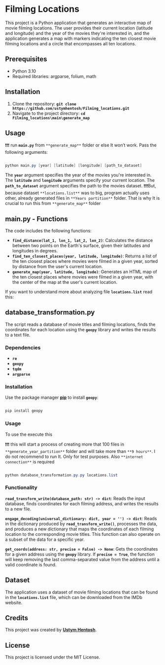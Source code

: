 # Filming Locations

This project is a Python application that generates an interactive map of movie filming locations. The user provides their current location (latitude and longitude) and the year of the movies they're interested in, and the application generates a map with markers indicating the ten closest movie filming locations and a circle that encompasses all ten locations.

## **Prerequisites**

- Python 3.10
- Required libraries: argparse, folium, math

## **Installation**

1. Clone the repository: **`git clone https://github.com/ustymhentosh/Filming_locations.git`**
2. Navigate to the project directory: **`cd Filming_locations\main\generate_map`**

## **Usage**

❗❗❗ run **`main.py`** from `**generate_map**` folder or else It won’t work. Pass the following arguments:

```powershell

python main.py [year] [latitude] [longitude] [path_to_dataset]

```

The **`year`** argument specifies the year of the movies you're interested in. The **`latitude`** and **`longitude`** arguments specify your current location. The **`path_to_dataset`** argument specifies the path to the movies dataset. ❗❗❗But, because dataset `**locations.list**` was to big, program actually uses other, already generated files in `**Years partition**` folder. That is why It is crucial to run this from `**generate_map**` folder

## main.py - F**unctions**

The code includes the following functions:

- **`find_distance(lat_1, lon_1, lat_2, lon_2)`**: Calculates the distance between two points on the Earth's surface, given their latitudes and longitudes in degrees.
- **`find_ten_closest_places(year, latitude, longitude)`**: Returns a list of the ten closest places where movies were filmed in a given year, sorted by distance from the user's current location.
- **`generate_map(year, latitude, longitude)`**: Generates an HTML map of the ten closest places where movies were filmed in a given year, with the center of the map at the user's current location.

If you want to understand more about analyzing file **`locations.list`** read this:

## database_transformation.py

The script reads a database of movie titles and filming locations, finds the coordinates for each location using the **`geopy`** library and writes the results to a text file.

### **Dependencies**

- **`re`**
- **`geopy`**
- **`tqdm`**
- **`argparse`**

### **Installation**

Use the package manager **[pip](https://pip.pypa.io/en/stable/)** to install **`geopy`**:

```powershell

pip install geopy

```

### **Usage**

To use the execute this

❗❗❗ this will start a process of creating more that 100 files in `**generate_year_partition**` folder and will take more than `**9 hours**`. I do not recommend to run It. Only for test purposes. Also `**internet connection**` is required

```powershell

python database_transformation.py.py locations.list

```

### **Functionality**

**`read_transform_write(database_path: str) -> dict`**: Reads the input database, finds coordinates for each filming address, and writes the results to a new file.

**`engage_decoding(universal_dictionary: dict, year = '') -> dict`**: Reads in the dictionary produced by **`read_transform_write()`**, processes the data, and produces a new dictionary that maps the coordinates of each filming location to the corresponding movie titles. This function can also operate on a subset of the data for a specific year.

**`get_coords(address: str, precise = False) -> None`**: Gets the coordinates for a given address using the **`geopy`** library. If **`precise = True`**, the function will keep removing the last comma-separated value from the address until a valid coordinate is found.

## **Dataset**

The application uses a dataset of movie filming locations that can be found in the **`locations.list`** file, which can be downloaded from the IMDb website.

## **Credits**

This project was created by **[Ustym Hentosh](https://github.com/ustymhentosh)**.

## **License**

This project is licensed under the MIT License.